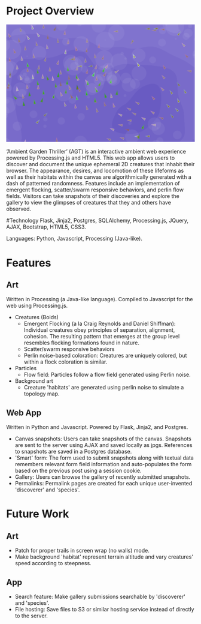 # Project Overview

![alt tag](https://github.com/poemusica/BoidsWebApp/blob/master/static/assets/readme_screenshot.PNG?raw=true)

‘Ambient Garden Thriller’ (AGT) is an interactive ambient web experience powered by Processing.js and HTML5. This web app allows users to discover and document the unique ephemeral 2D creatures that inhabit their browser. The appearance, desires, and locomotion of these lifeforms as well as their habitats within the canvas are algorithmically generated with a dash of patterned randomness. Features include an implementation of emergent flocking, scatter/swarm responsive behaviors, and perlin flow fields. Visitors can take snapshots of their discoveries and explore the gallery to view the glimpses of creatures that they and others have observed.

#Technology
Flask, Jinja2, Postgres, SQLAlchemy, Processing.js, JQuery, AJAX, Bootstrap, HTML5, CSS3. 

Languages: Python, Javascript, Processing (Java-like). 

# Features

## Art
Written in Processing (a Java-like language). Compiled to Javascript for the web using Processing.js.
* Creatures (Boids)
  * Emergent Flocking (a la Craig Reynolds and Daniel Shiffman): Individual creatures obey principles of separation, alignment, cohesion. The resulting pattern that emerges at the group level resembles flocking formations found in nature.
  * Scatter/swarm responsive behaviors
  * Perlin noise-based coloration: Creatures are uniquely colored, but within a flock coloration is similar.
* Particles
  * Flow field: Particles follow a flow field generated using Perlin noise.
* Background art
  * Creature 'habitats' are generated using perlin noise to simulate a topology map. 

## Web App
Written in Python and Javascript. Powered by Flask, Jinja2, and Postgres.
* Canvas snapshots: Users can take snapshots of the canvas. Snapshots are sent to the server using AJAX and saved locally as jpgs. References to snapshots are saved in a Postgres database.
* 'Smart' form: The form used to submit snapshots along with textual data remembers relevant form field information and auto-populates the form based on the previous post using a session cookie. 
* Gallery: Users can browse the gallery of recently submitted snapshots.
* Permalinks: Permalink pages are created for each unique user-invented 'discoverer' and 'species'. 

# Future Work

## Art
* Patch for proper trails in screen wrap (no walls) mode.
* Make background 'habitat' represent terrain altitude and vary creatures’ speed according to steepness.

## App 
* Search feature: Make gallery submissions searchable by 'discoverer' and 'species'. 
* File hosting: Save files to S3 or similar hosting service instead of directly to the server.
